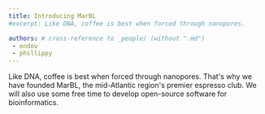 ```yaml
---
title: Introducing MarBL
#excerpt: Like DNA, coffee is best when forced through nanopores.

authors: # cross-reference to _people/ (without ".md")
 - ondov
 - phillippy
---
```


Like DNA, coffee is best when forced through nanopores.<excerpt> That's why we have
founded MarBL, the mid-Atlantic region's premier espresso club. We will also
use some free time to develop open-source software for bioinformatics.
